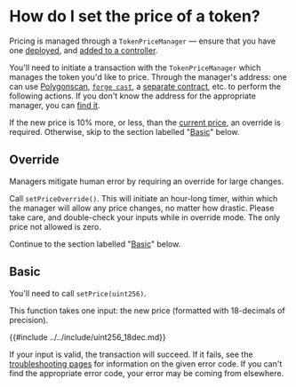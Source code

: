 [added to a controller]: add_manager.md
[current price]: ../data/find_price.md
[deployed]: deploy_tpm.md
[fc]: https://book.getfoundry.sh/cast/index.html
[find it]: ../data/find_manager.md
[polygonscan]: https://polygonscan.com/
[separate contract]:
https://github.com/Peter-Flynn/SWDAO_TokenPriceManager-Controller/blob/master/contracts/interfaces/ITokenPriceManager.sol
[troubleshooting pages]: ../../troubleshooting.md

# How do I set the price of a token?
Pricing is managed through a `TokenPriceManager` — ensure that you have one [deployed][], and
[added to a controller][].

You'll need to initiate a transaction with the `TokenPriceManager` which manages the token you'd
like to price. Through the manager's address: one can use [Polygonscan][], [`forge cast`][fc], a
[separate contract][], etc. to perform the following actions. If you don't know the address for
the appropriate manager, you can [find it][].

If the new price is 10% more, or less, than the [current price][], an override is required.
Otherwise, skip to the section labelled "[Basic](#basic)" below.
## Override
Managers mitigate human error by requiring an override for large changes.

Call `setPriceOverride()`. This will initiate an hour-long timer, within which the manager will
allow any price changes, no matter how drastic. Please take care, and double-check your inputs
while in override mode. The only price not allowed is zero.

Continue to the section labelled "[Basic](#basic)" below.

## Basic

You'll need to call `setPrice(uint256)`.

This function takes one input: the new price (formatted with 18-decimals of precision).

{{#include ../../include/uint256_18dec.md}}

If your input is valid, the transaction will succeed. If it fails, see the
[troubleshooting pages][] for information on the given error code. If you can't find the
appropriate error code, your error may be coming from elsewhere.